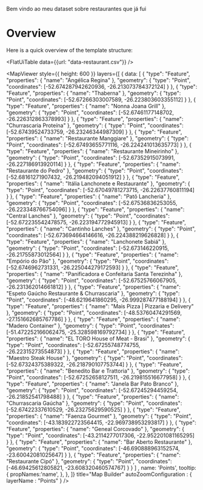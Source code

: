 Bem vindo ao meu dataset sobre restaurantes que já fui

# Overview

Here is a quick overview of the template structure:

<FlatUiTable
data={{url: "data-restaurant.csv"}}
/>

<MapViewer
style={{ height: 600 }}
layers={[
{
data: [
  {
    "type": "Feature",
    "properties": {
      "name": "Angélica Regina"
    },
    "geometry": {
      "type": "Point",
      "coordinates": [-52.674287942620936, -26.213073784372124]
    }
  },
  {
    "type": "Feature",
    "properties": {
      "name": "Thaberna"
    },
    "geometry": {
      "type": "Point",
      "coordinates": [-52.67266303007589, -26.223803603355112]
    }
  },
  {
    "type": "Feature",
    "properties": {
      "name": "Nonna Joana Grill"
    },
    "geometry": {
      "type": "Point",
      "coordinates": [-52.67461177148702, -26.226312863378993]
    }
  },
  {
    "type": "Feature",
    "properties": {
      "name": "Churrascaria Proteína"
    },
    "geometry": {
      "type": "Point",
      "coordinates": [-52.67439524733759, -26.23246344987309]
    }
  },
  {
    "type": "Feature",
    "properties": {
      "name": "Restaurante Manggiare"
    },
    "geometry": {
      "type": "Point",
      "coordinates": [-52.67493655771116, -26.224241013635773]
    }
  },
  {
    "type": "Feature",
    "properties": {
      "name": "Restaurante Mineirinho"
    },
    "geometry": {
      "type": "Point",
      "coordinates": [-52.67352915073991, -26.227186913920114]
    }
  },
  {
    "type": "Feature",
    "properties": {
      "name": "Restaurante do Pedro"
    },
    "geometry": {
      "type": "Point",
      "coordinates": [-52.68161271907432, -26.219482094051912]
    }
  },
  {
    "type": "Feature",
    "properties": {
      "name": "Itália Lanchonete e Restaurante"
    },
    "geometry": {
      "type": "Point",
      "coordinates": [-52.67049781273715, -26.22637760811194]
    }
  },
  {
    "type": "Feature",
    "properties": {
      "name": "Patô Lancheria"
    },
    "geometry": {
      "type": "Point",
      "coordinates": [-52.67536836253055, -26.223348766754096]
    }
  },
  {
    "type": "Feature",
    "properties": {
      "name": "Central Lanches"
    },
    "geometry": {
      "type": "Point",
      "coordinates": [-52.672235542478575, -26.223194772945913]
    }
  },
  {
    "type": "Feature",
    "properties": {
      "name": "Cantinho Lanches"
    },
    "geometry": {
      "type": "Point",
      "coordinates": [-52.673694664146616, -26.224388219626828]
    }
  },
  {
    "type": "Feature",
    "properties": {
      "name": "Lanchonete Sabiá"
    },
    "geometry": {
      "type": "Point",
      "coordinates": [-52.673146220915, -26.21755873012564]
    }
  },
  {
    "type": "Feature",
    "properties": {
      "name": "Empório do Pão"
    },
    "geometry": {
      "type": "Point",
      "coordinates": [-52.6746962731331, -26.225044279172593]
    }
  },
  {
    "type": "Feature",
    "properties": {
      "name": "Panificadora e Confeitaria Santa Terezinha"
    },
    "geometry": {
      "type": "Point",
      "coordinates": [-52.67525766067905, -26.231362014661812]
    }
  },
  {
    "type": "Feature",
    "properties": {
      "name": "Espeto Gaúcho Restaurante & Churrascaria"
    },
    "geometry": {
      "type": "Point",
      "coordinates": [-48.6219641860295, -26.999287477188194]
    }
  },
  {
    "type": "Feature",
    "properties": {
      "name": "Mais Pizza | Pizzaria e Delivery"
    },
    "geometry": {
      "type": "Point",
      "coordinates": [-48.53760474291569, -27.151662685767786]
    }
  },
  {
    "type": "Feature",
    "properties": {
      "name": "Madero Container"
    },
    "geometry": {
      "type": "Point",
      "coordinates": [-51.472252166062475, -25.328598169792734]
    }
  },
  {
    "type": "Feature",
    "properties": {
      "name": "EL TORO House of Meat - Brasi"
    },
    "geometry": {
      "type": "Point",
      "coordinates": [-52.67255748774755, -26.22315273554873]
    }
  },
  {
    "type": "Feature",
    "properties": {
      "name": "Maestro Steak House"
    },
    "geometry": {
      "type": "Point",
      "coordinates": [-52.67324375389322, -26.218790107753744]
    }
  },
  {
    "type": "Feature",
    "properties": {
      "name": "Benedito Bar e Trattoria"
    },
    "geometry": {
      "type": "Point",
      "coordinates": [-52.67252658127511, -26.219815516677958]
    }
  },
  {
    "type": "Feature",
    "properties": {
      "name": "Janela Bar Pato Branco"
    },
    "geometry": {
      "type": "Point",
      "coordinates": [-52.67245294459254, -26.21852541798488]
    }
  },
  {
    "type": "Feature",
    "properties": {
      "name": "Churrascaria Gaúcha"
    },
    "geometry": {
      "type": "Point",
      "coordinates": [-52.67422337610529, -26.23275629590525]
    }
  },
  {
    "type": "Feature",
    "properties": {
      "name": "Faenza Gourmet"
    },
    "geometry": {
      "type": "Point",
      "coordinates": [-43.183922723564415, -22.969738953293817]
    }
  },
  {
    "type": "Feature",
    "properties": {
      "name": "Geneal Corcovado"
    },
    "geometry": {
      "type": "Point",
      "coordinates": [-43.2114277017306, -22.952201081165295]
    }
  },
  {
    "type": "Feature",
    "properties": {
      "name": "Bar Aberto Restaurante"
    },
    "geometry": {
      "type": "Point",
      "coordinates": [-46.690888963152574, -23.60042081025647]
    }
  },
  {
    "type": "Feature",
    "properties": {
      "name": "Restaurante Cipó"
    },
    "geometry": {
      "type": "Point",
      "coordinates": [-46.69425612805821, -23.608320460574767]
    }
  }
]
,
name: 'Points',
tooltip: {
propNames:'name',
},
},
]}
title="Map Builder"
autoZoomConfiguration : {
layerName : "Points"
}
/>


